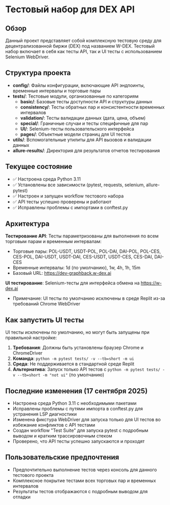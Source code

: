# Тестовый набор для DEX API

## Обзор
Данный проект представляет собой комплексную тестовую среду для децентрализованной биржи (DEX) под названием W-DEX. Тестовый набор включает в себя как тесты API, так и UI тесты с использованием Selenium WebDriver.

## Структура проекта
- **config/**: Файлы конфигурации, включающие API эндпоинты, временные интервалы и торговые пары
- **tests/**: Тестовые модули, организованные по категориям
  - **basic/**: Базовые тесты доступности API и структуры данных
  - **consistency/**: Тесты обратных пар и консистентности временных интервалов
  - **validation/**: Тесты валидации данных (дата, цена, объем)
  - **special/**: Граничные случаи и тесты специфичные для пар
  - **UI/**: Selenium-тесты пользовательского интерфейса
  - **pages/**: Объектные модели страниц для UI тестов
- **utils/**: Вспомогательные утилиты для API вызовов и валидации данных
- **allure-results/**: Директория для результатов отчетов тестирования

## Текущее состояние
- ✅ Настроена среда Python 3.11
- ✅ Установлены все зависимости (pytest, requests, selenium, allure-pytest)
- ✅ Настроен и запущен workflow тестового набора
- ✅ API тесты успешно проверены и работают
- ✅ Исправлены проблемы с импортами в conftest.py

## Архитектура
**Тестирование API**: Тесты параметризованы для выполнения по всем торговым парам и временным интервалам:
- Торговые пары: POL-USDT, USDT-POL, POL-DAI, DAI-POL, POL-CES, CES-POL, DAI-USDT, USDT-DAI, CES-USDT, USDT-CES, CES-DAI, DAI-CES
- Временные интервалы: 1d (по умолчанию), 1w, 4h, 1h, 15m
- Базовый URL: https://dev-graphback.w-dex.ai

**UI тестирование**: Selenium-тесты для интерфейса обмена на https://w-dex.ai
- Примечание: UI тесты по умолчанию исключены в среде Replit из-за требований Chrome WebDriver

## Как запустить UI тесты
UI тесты исключены по умолчанию, но могут быть запущены при правильной настройке:
1. **Требования**: Должны быть установлены браузер Chrome и ChromeDriver
2. **Команда**: `python -m pytest tests/ -v --tb=short -m ui`
3. **Среда**: Не поддерживается в стандартной среде Replit
4. **Альтернатива**: Запуск только API тестов с `python -m pytest tests/ -v --tb=short -m "not ui"` (по умолчанию)

## Последние изменения (17 сентября 2025)
- Настроена среда Python 3.11 с необходимыми пакетами
- Исправлены проблемы с путями импорта в conftest.py для устранения LSP диагностики
- Изменена фикстура WebDriver для запуска только для UI тестов во избежание конфликтов с API тестами
- Создан workflow "Test Suite" для запуска pytest с подробным выводом и кратким трассировочным стеком
- Проверено, что API тесты успешно запускаются и проходят

## Пользовательские предпочтения
- Предпочтительно выполнение тестов через консоль для данного тестового проекта
- Комплексное покрытие тестами всех торговых пар и временных интервалов
- Результаты тестов отображаются с подробным выводом для отладки
